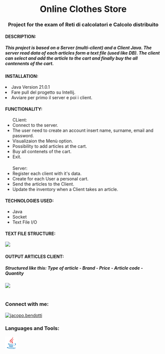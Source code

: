 <h1 align="center">Online Clothes Store</h1>
<h3 align="center">Project for the exam of Reti di calcolatori e Calcolo distribuito</h3>

<h4>DESCRIPTION:</h4>
<h5>This project is based on a Server (multi-client) and a Client Java. 
The server read data of each articles form a text file (used like DB). 
The client can select and add the article to the cart and finally buy the all contenents of the cart.</h5>

<h4>INSTALLATION:</h4>
  <li>Java Version 21.0.1</li>
  <li>Fare pull del progetto su Intellij.</li>
  <li>Avviare per primo il server e poi i client.</li>

<h4>FUNCTIONALITY:</h4>
<ul>
  CLient:
  <li>Connect to the server.</li>
  <li>The user need to create an account insert name, surname, email and password.</li>
  <li>Visualizaion the Menù option.</li>
  <li>Possibility to add articles at the cart.</li>
  <li>Buy all contenets of the cart.</li>
  <li>Exit.</li>
  <h4></h4>
  Server:
  <li>Register each client with it's data.</li>
  <li>Create for each User a personal cart.</li>
  <li>Send the articles to the Client.</li>
  <li>Update the inventory when a Client takes an article.</li>
</ul>

<h4>TECHNOLOGIES USED:</h4>
<ul>
  <li>Java</li>
  <li>Socket</li>
  <li>Text File I/O</li>
</ul>

<h4>TEXT FILE STRUCTURE:</h4>
<kbd>
<img src="https://github.com/bendoz0/Server-Client/assets/147492032/7be4b5bf-a6e4-46ba-a8ff-6a2b2664dc7d">
</kbd>

<h4>OUTPUT ARTICLES CLIENT:</h4>
<h5>Structured like this: Type of article - Brand - Price - Article code - Quantity</h5>
<kbd>
<img src="https://github.com/bendoz0/Server-Client/assets/147492032/b3d129b2-3126-4603-9a5d-01916ebeb529">
</kbd>

<h1></h1>
<h3 align="left">Connect with me:</h3>
<p align="left">
<a href="https://instagram.com/jacopo.bendotti" target="blank"><img align="center" src="https://raw.githubusercontent.com/rahuldkjain/github-profile-readme-generator/master/src/images/icons/Social/instagram.svg" alt="jacopo.bendotti" height="30" width="40" /></a>
</p>

<h3 align="left">Languages and Tools:</h3>
<p align="left"> <a href="https://www.java.com" target="_blank" rel="noreferrer"> <img src="https://raw.githubusercontent.com/devicons/devicon/master/icons/java/java-original.svg" alt="java" width="40" height="40"/> </a> </p>
